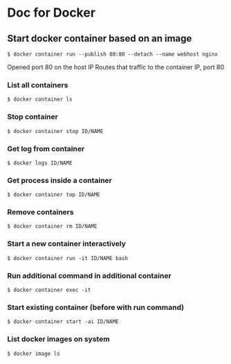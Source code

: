 # Doc for Docker

## Start docker container based on an image
```console
$ docker container run --publish 80:80 --detach --name webhost nginx
```
Opened port 80 on the host IP
Routes that traffic to the container IP, port 80

### List all containers

```console
$ docker container ls
```

### Stop container
```console
$ docker container stop ID/NAME
```

### Get log from container
```console
$ docker logs ID/NAME
```

### Get process inside a container
```console
$ docker container top ID/NAME
```

### Remove containers
```console
$ docker container rm ID/NAME
```
### Start a new container interactively
```console
$ docker container run -it ID/NAME bash
```

### Run additional command in additional container
```console
$ docker container exec -it 
```

### Start existing container (before with run command)
```console
$ docker container start -ai ID/NAME 
```

### List docker images on system
```console
$ docker image ls
```

